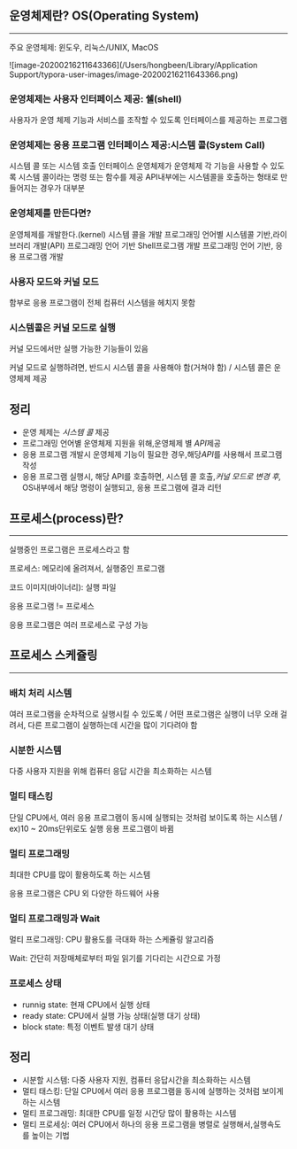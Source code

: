 ## 운영체제란? OS(Operating System)

----

주요 운영체제: 윈도우, 리눅스/UNIX, MacOS

![image-20200216211643366](/Users/hongbeen/Library/Application Support/typora-user-images/image-20200216211643366.png)

### 운영체제는 사용자 인터페이스 제공: 쉘(shell)

사용자가 운영 체제 기능과 서비스를 조작할 수 있도록 인터페이스를 제공하는 프로그램



### 운영체제는 응용 프로그램 인터페이스 제공:시스템 콜(System Call)

시스템 콜 또는 시스템 호출 인터페이스
운영체제가 운영체제 각 기능을 사용할 수 있도록 시스템 콜이라는 명령 또는 함수를 제공 API내부에는 시스템콜을 호출하는 형태로 만들어지는 경우가 대부분



### 운영체제를 만든다면?
운영체제를 개발한다.(kernel)
시스템 콜을 개발
프로그래밍 언어별 시스템콜 기반,라이브러리 개발(API)
프로그래밍 언어 기반 Shell프로그램 개발
프로그래밍 언어 기반, 응용 프로그램 개발



### 사용자 모드와 커널 모드

함부로 응용 프로그램이 전체 컴퓨터 시스템을 헤치지 못함



### 시스템콜은 커널 모드로 실행

커널 모드에서만 실행 가능한 기능들이 있음

커널 모드로 실행하려면, 반드시 시스템 콜을 사용해야 함(거쳐야 함) / 시스템 콜은 운영체제 제공



## 정리

- 운영 체제는 *시스템 콜* 제공
- 프로그래밍 언어별 운영체제 지원을 위해,운영체제 별 *API*제공
- 응용 프로그램 개발시 운영체제 기능이 필요한 경우,해당*API*를 사용해서 프로그램 작성
- 응용 프로그램 실행시, 해당 API를 호출하면, 시스템 콜 호출,*커널 모드로 변경 후,* OS내부에서 해당 명령이 실행되고, 응용 프로그램에 결과 리턴



## 프로세스(process)란?

---

실행중인 프로그램은 프로세스라고 함

프로세스: 메모리에 올려져서, 실행중인 프로그램

코드 이미지(바이너리): 실행 파일

응용 프로그램 != 프로세스

응용 프로그램은 여러 프로세스로 구성 가능



## 프로세스 스케쥴링

---

### 배치 처리 시스템

여러 프로그램을 순차적으로 실행시킬 수 있도록  / 어떤 프로그램은 실행이 너무 오래 걸려서, 다른 프로그램이 실행하는데 시간을 많이 기다려야 함

### 시분한 시스템

다중 사용자 지원을 위해 컴퓨터 응답 시간을 최소화하는 시스템

### 멀티 태스킹

단일 CPU에서, 여러 응용 프로그램이 동시에 실행되는 것처럼 보이도록 하는 시스템 / ex)10 ~ 20ms단위로도 실행 응용 프로그램이 바뀜

### 멀티 프로그래밍

최대한 CPU를 많이 활용하도록 하는 시스템

응용 프로그램은 CPU 외 다양한 하드웨어 사용

### 멀티 프로그래밍과 Wait

멀티 프로그래밍: CPU 활용도를 극대화 하는 스케쥴링 알고리즘

Wait: 간단히 저장매체로부터 파일 읽기를 기다리는 시간으로 가정

### 프로세스 상태

- runnig state: 현재 CPU에서 실행 상태
- ready state: CPU에서 실행 가능 상태(실행 대기 상태)
- block state: 특정 이벤트 발생 대기 상태

## 정리

- 시분할 시스템: 다중 사용자 지원, 컴퓨터 응답시간을 최소화하는 시스템
- 멀티 태스킹: 단일 CPU에서 여러 응용 프로그램을 동시에 실행하는 것처럼 보이게 하는 시스템
- 멀티 프로그래밍: 최대한 CPU를 일정 시간당 많이 활용하는 시스템
- 멀티 프로세싱: 여러 CPU에서 하나의 응용 프로그램을 병렬로 실행해서,실행속도를 높이는 기법